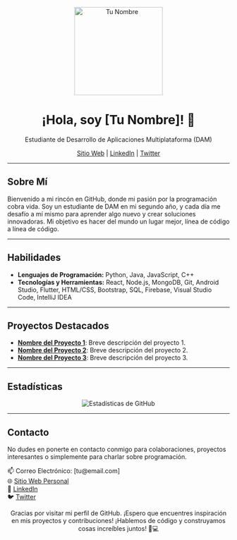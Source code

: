<!-- Cabecera -->
<p align="center">
  <img src="https://your-image-url.com/your-image.jpg" alt="Tu Nombre" width="200px">
</p>

<h1 align="center">¡Hola, soy [Tu Nombre]! 👋</h1>

<p align="center">Estudiante de Desarrollo de Aplicaciones Multiplataforma (DAM)</p>

<!-- Botones de Redes Sociales -->
<p align="center">
  <a href="[enlace-a-tu-sitio-web-personal]">Sitio Web</a> |
  <a href="[enlace-a-tu-perfil-de-LinkedIn]">LinkedIn</a> |
  <a href="[enlace-a-otras-redes-sociales]">Twitter</a>
</p>

<!-- Separador -->
<hr>

<!-- Sección Sobre Mí -->
<h2>Sobre Mí</h2>

<p>Bienvenido a mi rincón en GitHub, donde mi pasión por la programación cobra vida. Soy un estudiante de DAM en mi segundo año, y cada día me desafío a mí mismo para aprender algo nuevo y crear soluciones innovadoras. Mi objetivo es hacer del mundo un lugar mejor, línea de código a línea de código.</p>

<!-- Separador -->
<hr>

<!-- Sección Habilidades -->
<h2>Habilidades</h2>

<!-- Lista de Habilidades -->
<ul>
  <li><strong>Lenguajes de Programación:</strong> Python, Java, JavaScript, C++</li>
  <li><strong>Tecnologías y Herramientas:</strong> React, Node.js, MongoDB, Git, Android Studio, Flutter, HTML/CSS, Bootstrap, SQL, Firebase, Visual Studio Code, IntelliJ IDEA</li>
</ul>

<!-- Separador -->
<hr>

<!-- Sección Proyectos Destacados -->
<h2>Proyectos Destacados</h2>

<!-- Lista de Proyectos con Enlaces y Descripciones -->
<ul>
  <li>
    <a href="[enlace-al-proyecto-1]"><strong>Nombre del Proyecto 1</strong></a>: Breve descripción del proyecto 1.
  </li>
  <li>
    <a href="[enlace-al-proyecto-2]"><strong>Nombre del Proyecto 2</strong></a>: Breve descripción del proyecto 2.
  </li>
  <li>
    <a href="[enlace-al-proyecto-3]"><strong>Nombre del Proyecto 3</strong></a>: Breve descripción del proyecto 3.
  </li>
</ul>

<!-- Separador -->
<hr>

<!-- Sección Estadísticas -->
<h2>Estadísticas</h2>

<!-- Estadísticas de GitHub -->
<p align="center">
  <img src="https://github-readme-stats.vercel.app/api?username=[tu-usuario-de-GitHub]&show_icons=true&theme=dark" alt="Estadísticas de GitHub">
</p>

<!-- Separador -->
<hr>

<!-- Sección Contacto -->
<h2>Contacto</h2>

<p>No dudes en ponerte en contacto conmigo para colaboraciones, proyectos interesantes o simplemente para charlar sobre programación.</p>

<!-- Enlaces de Contacto -->
<p>
  📫 Correo Electrónico: [tu@email.com]<br>
  🌐 <a href="[enlace-a-tu-sitio-web-personal]">Sitio Web Personal</a><br>
  💬 <a href="[enlace-a-tu-perfil-de-LinkedIn]">LinkedIn</a><br>
  🐦 <a href="[enlace-a-tu-perfil-de-Twitter]">Twitter</a>
</p>

<!-- Pie de Página -->
<p align="center">
  Gracias por visitar mi perfil de GitHub. ¡Espero que encuentres inspiración en mis proyectos y contribuciones! ¡Hablemos de código y construyamos cosas increíbles juntos! 🚀💻
</p>
